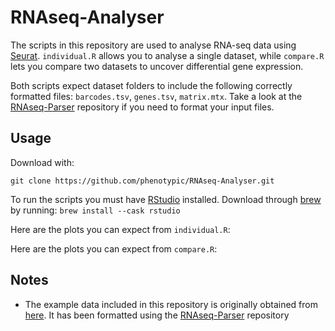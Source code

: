 # RNAseq-Analyser

The scripts in this repository are used to analyse RNA-seq data using [Seurat](https://github.com/satijalab/seurat). `individual.R` allows you to analyse a single dataset, while `compare.R` lets you compare two datasets to uncover differential gene expression.

Both scripts expect dataset folders to include the following correctly formatted files: `barcodes.tsv`, `genes.tsv`, `matrix.mtx`. Take a look at the [RNAseq-Parser](https://github.com/phenotypic/RNAseq-Parser) repository if you need to format your input files.

## Usage

Download with:
```
git clone https://github.com/phenotypic/RNAseq-Analyser.git
```

To run the scripts you must have [RStudio](https://www.rstudio.com/) installed. Download through [brew](https://brew.sh/) by running: `brew install --cask rstudio`

Here are the plots you can expect from `individual.R`:


Here are the plots you can expect from `compare.R`:

## Notes

- The example data included in this repository is originally obtained from [here](https://www.ncbi.nlm.nih.gov/geo/query/acc.cgi?acc=GSE192498). It has been formatted using the [RNAseq-Parser](https://github.com/phenotypic/RNAseq-Parser) repository
